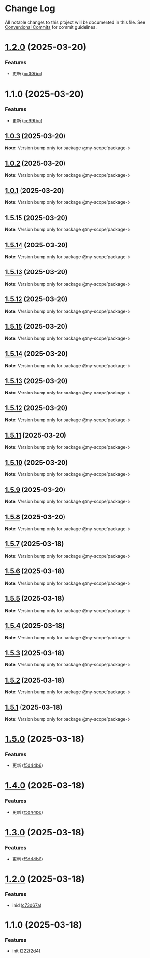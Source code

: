 # Change Log

All notable changes to this project will be documented in this file.
See [Conventional Commits](https://conventionalcommits.org) for commit guidelines.

# [1.2.0](https://github.com/ginger-coder/bxk-monorepo/compare/@my-scope/package-b@1.0.3...@my-scope/package-b@1.2.0) (2025-03-20)


### Features

* 更新 ([ce99fbc](https://github.com/ginger-coder/bxk-monorepo/commit/ce99fbc7ff0d5af9230865137aa60a56fca54f82))





# [1.1.0](https://github.com/ginger-coder/bxk-monorepo/compare/@my-scope/package-b@1.0.3...@my-scope/package-b@1.1.0) (2025-03-20)


### Features

* 更新 ([ce99fbc](https://github.com/ginger-coder/bxk-monorepo/commit/ce99fbc7ff0d5af9230865137aa60a56fca54f82))





## [1.0.3](https://github.com/ginger-coder/bxk-monorepo/compare/@my-scope/package-b@1.0.2...@my-scope/package-b@1.0.3) (2025-03-20)

**Note:** Version bump only for package @my-scope/package-b





## [1.0.2](https://github.com/ginger-coder/bxk-monorepo/compare/@my-scope/package-b@1.5.14...@my-scope/package-b@1.0.2) (2025-03-20)

**Note:** Version bump only for package @my-scope/package-b





## [1.0.1](https://github.com/ginger-coder/bxk-monorepo/compare/@my-scope/package-b@1.5.14...@my-scope/package-b@1.0.1) (2025-03-20)

**Note:** Version bump only for package @my-scope/package-b





## [1.5.15](https://github.com/ginger-coder/bxk-monorepo/compare/@my-scope/package-b@1.5.14...@my-scope/package-b@1.5.15) (2025-03-20)

**Note:** Version bump only for package @my-scope/package-b





## [1.5.14](https://github.com/ginger-coder/bxk-monorepo/compare/@my-scope/package-b@1.5.13...@my-scope/package-b@1.5.14) (2025-03-20)

**Note:** Version bump only for package @my-scope/package-b





## [1.5.13](https://github.com/ginger-coder/bxk-monorepo/compare/@my-scope/package-b@1.5.11...@my-scope/package-b@1.5.13) (2025-03-20)

**Note:** Version bump only for package @my-scope/package-b





## [1.5.12](https://github.com/ginger-coder/bxk-monorepo/compare/@my-scope/package-b@1.5.11...@my-scope/package-b@1.5.12) (2025-03-20)

**Note:** Version bump only for package @my-scope/package-b





## [1.5.15](https://github.com/ginger-coder/bxk-monorepo/compare/@my-scope/package-b@1.5.11...@my-scope/package-b@1.5.15) (2025-03-20)

**Note:** Version bump only for package @my-scope/package-b





## [1.5.14](https://github.com/ginger-coder/bxk-monorepo/compare/@my-scope/package-b@1.5.11...@my-scope/package-b@1.5.14) (2025-03-20)

**Note:** Version bump only for package @my-scope/package-b





## [1.5.13](https://github.com/ginger-coder/bxk-monorepo/compare/@my-scope/package-b@1.5.11...@my-scope/package-b@1.5.13) (2025-03-20)

**Note:** Version bump only for package @my-scope/package-b





## [1.5.12](https://github.com/ginger-coder/bxk-monorepo/compare/@my-scope/package-b@1.5.11...@my-scope/package-b@1.5.12) (2025-03-20)

**Note:** Version bump only for package @my-scope/package-b





## [1.5.11](https://github.com/ginger-coder/bxk-monorepo/compare/@my-scope/package-b@1.5.10...@my-scope/package-b@1.5.11) (2025-03-20)

**Note:** Version bump only for package @my-scope/package-b





## [1.5.10](https://github.com/ginger-coder/bxk-monorepo/compare/@my-scope/package-b@1.5.7...@my-scope/package-b@1.5.10) (2025-03-20)

**Note:** Version bump only for package @my-scope/package-b





## [1.5.9](https://github.com/ginger-coder/bxk-monorepo/compare/@my-scope/package-b@1.5.7...@my-scope/package-b@1.5.9) (2025-03-20)

**Note:** Version bump only for package @my-scope/package-b





## [1.5.8](https://github.com/ginger-coder/bxk-monorepo/compare/@my-scope/package-b@1.5.7...@my-scope/package-b@1.5.8) (2025-03-20)

**Note:** Version bump only for package @my-scope/package-b





## [1.5.7](https://github.com/ginger-coder/bxk-monorepo/compare/@my-scope/package-b@1.5.1...@my-scope/package-b@1.5.7) (2025-03-18)

**Note:** Version bump only for package @my-scope/package-b





## [1.5.6](https://github.com/ginger-coder/bxk-monorepo/compare/@my-scope/package-b@1.5.1...@my-scope/package-b@1.5.6) (2025-03-18)

**Note:** Version bump only for package @my-scope/package-b





## [1.5.5](https://github.com/ginger-coder/bxk-monorepo/compare/@my-scope/package-b@1.5.1...@my-scope/package-b@1.5.5) (2025-03-18)

**Note:** Version bump only for package @my-scope/package-b





## [1.5.4](https://github.com/ginger-coder/bxk-monorepo/compare/@my-scope/package-b@1.5.1...@my-scope/package-b@1.5.4) (2025-03-18)

**Note:** Version bump only for package @my-scope/package-b





## [1.5.3](https://github.com/ginger-coder/bxk-monorepo/compare/@my-scope/package-b@1.5.1...@my-scope/package-b@1.5.3) (2025-03-18)

**Note:** Version bump only for package @my-scope/package-b





## [1.5.2](https://github.com/ginger-coder/bxk-monorepo/compare/@my-scope/package-b@1.5.1...@my-scope/package-b@1.5.2) (2025-03-18)

**Note:** Version bump only for package @my-scope/package-b





## [1.5.1](https://github.com/ginger-coder/bxk-monorepo/compare/@my-scope/package-b@1.5.0...@my-scope/package-b@1.5.1) (2025-03-18)

**Note:** Version bump only for package @my-scope/package-b





# [1.5.0](https://github.com/ginger-coder/bxk-monorepo/compare/@my-scope/package-b@1.2.0...@my-scope/package-b@1.5.0) (2025-03-18)


### Features

* 更新 ([f5d44b6](https://github.com/ginger-coder/bxk-monorepo/commit/f5d44b657700a02abc9af27f3ac32c747010af06))





# [1.4.0](https://github.com/ginger-coder/bxk-monorepo/compare/@my-scope/package-b@1.2.0...@my-scope/package-b@1.4.0) (2025-03-18)


### Features

* 更新 ([f5d44b6](https://github.com/ginger-coder/bxk-monorepo/commit/f5d44b657700a02abc9af27f3ac32c747010af06))





# [1.3.0](https://github.com/ginger-coder/bxk-monorepo/compare/@my-scope/package-b@1.2.0...@my-scope/package-b@1.3.0) (2025-03-18)


### Features

* 更新 ([f5d44b6](https://github.com/ginger-coder/bxk-monorepo/commit/f5d44b657700a02abc9af27f3ac32c747010af06))





# [1.2.0](https://github.com/ginger-coder/bxk-monorepo/compare/@my-scope/package-b@1.1.0...@my-scope/package-b@1.2.0) (2025-03-18)


### Features

* inid ([c73d67a](https://github.com/ginger-coder/bxk-monorepo/commit/c73d67af9ca0684726aad81103226d9031972b3e))






# 1.1.0 (2025-03-18)


### Features

* init ([222f2d4](https://github.com/ginger-coder/bxk-monorepo/commit/222f2d4202452a49ead3565da2a9617a343cbfe3))
